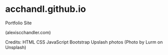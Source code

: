 # acchandl.github.io
Portfolio Site 

(alexiscchandler.com)

Credits:
  HTML
  CSS
  JavaScript
  Bootstrap
  Upslash photos (Photo by Lurm on Unsplash)
